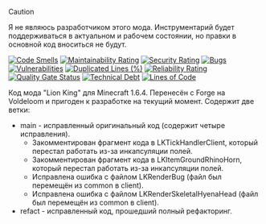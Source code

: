 > [!CAUTION]
> Я не являюсь разработчиком этого мода. Инструментарий будет поддерживаться в актуальном и рабочем состоянии, но
> правки в основной код вноситься не будут.

[![Code Smells][code_smells_badge]][code_smells_link]
[![Maintainability Rating][maintainability_rating_badge]][maintainability_rating_link]
[![Security Rating][security_rating_badge]][security_rating_link]
[![Bugs][bugs_badge]][bugs_link]
[![Vulnerabilities][vulnerabilities_badge]][vulnerabilities_link]
[![Duplicated Lines (%)][duplicated_lines_density_badge]][duplicated_lines_density_link]
[![Reliability Rating][reliability_rating_badge]][reliability_rating_link]
[![Quality Gate Status][quality_gate_status_badge]][quality_gate_status_link]
[![Technical Debt][technical_debt_badge]][technical_debt_link]
[![Lines of Code][lines_of_code_badge]][lines_of_code_link]

Код мода "Lion King" для Minecraft 1.6.4. Перенесён с Forge на Voldeloom и пригоден к разработке на текущий
момент. Содержит две ветки:

* main - исправленный оригинальный код (содержит четыре исправления).
    * Закомментирован фрагмент кода в LKTickHandlerClient, который перестал работать из-за инкапсуляции полей.
    * Закомментирован фрагмент кода в LKItemGroundRhinoHorn, который перестал работать из-за инкапсуляции полей.
    * Исправлена ошибка с файлом LKRenderBug (файл был перемещён из common в client).
    * Исправлена ошибка с файлом LKRenderSkeletalHyenaHead (файл был перемещён из common в client).
* refact - исправленный код, прошедший полный рефакторинг.

<!----------------------------------------------------------------------------->

[code_smells_badge]: https://sonarcloud.io/api/project_badges/measure?project=Hummel009_Lion-King&metric=code_smells

[code_smells_link]: https://sonarcloud.io/summary/overall?id=Hummel009_Lion-King

[maintainability_rating_badge]: https://sonarcloud.io/api/project_badges/measure?project=Hummel009_Lion-King&metric=sqale_rating

[maintainability_rating_link]: https://sonarcloud.io/summary/overall?id=Hummel009_Lion-King

[security_rating_badge]: https://sonarcloud.io/api/project_badges/measure?project=Hummel009_Lion-King&metric=security_rating

[security_rating_link]: https://sonarcloud.io/summary/overall?id=Hummel009_Lion-King

[bugs_badge]: https://sonarcloud.io/api/project_badges/measure?project=Hummel009_Lion-King&metric=bugs

[bugs_link]: https://sonarcloud.io/summary/overall?id=Hummel009_Lion-King

[vulnerabilities_badge]: https://sonarcloud.io/api/project_badges/measure?project=Hummel009_Lion-King&metric=vulnerabilities

[vulnerabilities_link]: https://sonarcloud.io/summary/overall?id=Hummel009_Lion-King

[duplicated_lines_density_badge]: https://sonarcloud.io/api/project_badges/measure?project=Hummel009_Lion-King&metric=duplicated_lines_density

[duplicated_lines_density_link]: https://sonarcloud.io/summary/overall?id=Hummel009_Lion-King

[reliability_rating_badge]: https://sonarcloud.io/api/project_badges/measure?project=Hummel009_Lion-King&metric=reliability_rating

[reliability_rating_link]: https://sonarcloud.io/summary/overall?id=Hummel009_Lion-King

[quality_gate_status_badge]: https://sonarcloud.io/api/project_badges/measure?project=Hummel009_Lion-King&metric=alert_status

[quality_gate_status_link]: https://sonarcloud.io/summary/overall?id=Hummel009_Lion-King

[technical_debt_badge]: https://sonarcloud.io/api/project_badges/measure?project=Hummel009_Lion-King&metric=sqale_index

[technical_debt_link]: https://sonarcloud.io/summary/overall?id=Hummel009_Lion-King

[lines_of_code_badge]: https://sonarcloud.io/api/project_badges/measure?project=Hummel009_Lion-King&metric=ncloc

[lines_of_code_link]: https://sonarcloud.io/summary/overall?id=Hummel009_Lion-King
